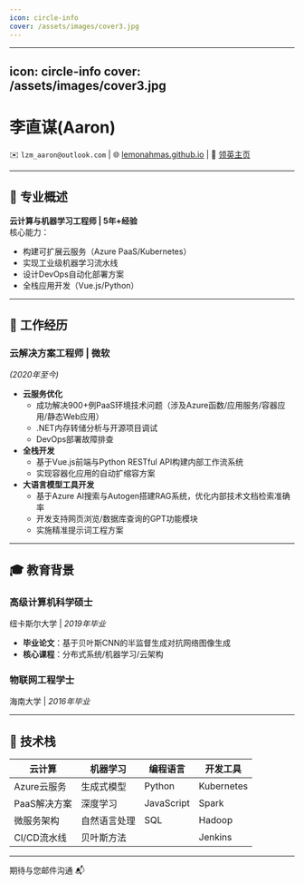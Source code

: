 ```yaml
---
icon: circle-info
cover: /assets/images/cover3.jpg
---
```


---
icon: circle-info
cover: /assets/images/cover3.jpg
---

# 李直谋(Aaron)

✉️ `lzm_aaron@outlook.com` | 🌐 [lemonahmas.github.io](lemonahmas.github.io) | 💼 [领英主页](www.linkedin.com/in/zhimou-li)

---

## 🎯 专业概述  
**云计算与机器学习工程师 | 5年+经验**  
核心能力：  
- 构建可扩展云服务（Azure PaaS/Kubernetes）  
- 实现工业级机器学习流水线  
- 设计DevOps自动化部署方案  
- 全栈应用开发（Vue.js/Python）  

---

## 💼 工作经历  

### **云解决方案工程师** | 微软  
*(2020年至今)*  
- **云服务优化**  
  - 成功解决900+例PaaS环境技术问题（涉及Azure函数/应用服务/容器应用/静态Web应用）  
  - .NET内存转储分析与开源项目调试  
  - DevOps部署故障排查  
- **全栈开发**  
  - 基于Vue.js前端与Python RESTful API构建内部工作流系统  
  - 实现容器化应用的自动扩缩容方案  
- **大语言模型工具开发**  
  - 基于Azure AI搜索与Autogen搭建RAG系统，优化内部技术文档检索准确率  
  - 开发支持网页浏览/数据库查询的GPT功能模块  
  - 实施精准提示词工程方案  

---

## 🎓 教育背景  

### **高级计算机科学硕士**  
纽卡斯尔大学 | *2019年毕业*  
- **毕业论文**：基于贝叶斯CNN的半监督生成对抗网络图像生成  
- **核心课程**：分布式系统/机器学习/云架构  

### **物联网工程学士**  
海南大学 | *2016年毕业*  

---

## 🔧 技术栈  

| **云计算**       | **机器学习**          | **编程语言**     | **开发工具**      |  
|------------------|-----------------------|------------------|-------------------|  
| Azure云服务      | 生成式模型            | Python           | Kubernetes        |  
| PaaS解决方案     | 深度学习              | JavaScript       | Spark             |  
| 微服务架构       | 自然语言处理          | SQL              | Hadoop            |  
| CI/CD流水线      | 贝叶斯方法            |                  | Jenkins           |  

---

期待与您邮件沟通 📬
